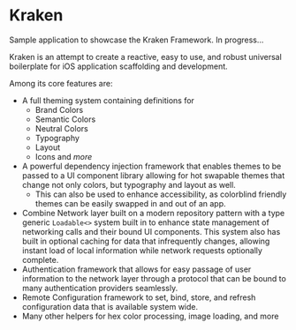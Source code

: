 # Kraken
Sample application to showcase the Kraken Framework. In progress...

Kraken is an attempt to create a reactive, easy to use, and robust universal boilerplate for iOS application scaffolding and development.

Among its core features are:
*  A full theming system containing definitions for
    * Brand Colors
    * Semantic Colors
    * Neutral Colors
    * Typography
    * Layout
    * Icons and *more*
* A powerful dependency injection framework that enables themes to be passed to a UI component library allowing for hot swapable themes that change not only colors, but typography and layout as well.
    * This can also be used to enhance accessibility, as colorblind friendly themes can be easily swapped in and out of an app.
* Combine Network layer built on a modern repository pattern with a type generic `Loadable<>` system built in to enhance state management of networking calls and their bound UI components. This system also has built in optional caching for data that infrequently changes, allowing instant load of local information while network requests optionally complete.
* Authentication framework that allows for easy passage of user information to the network layer through a protocol that can be bound to many authentication providers seamlessly.
* Remote Configuration framework to set, bind, store, and refresh configuration data that is available system wide.
* Many other helpers for hex color processing, image loading, and more
